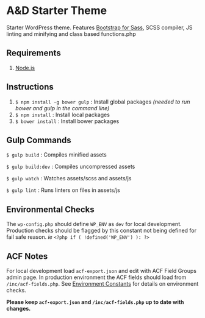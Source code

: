 # A&D Starter Theme
Starter WordPress theme. Features [Bootstrap for Sass](https://github.com/twbs/bootstrap-sass), SCSS compiler, JS linting and minifying and class based functions.php

## Requirements
1. [Node.js](https://github.com/ackmann-dickenson/ad-wp-starter-theme/wiki/Install-Node.js)

## Instructions
1. `$ npm install -g bower gulp` : Install global packages _(needed to run bower and gulp in the command line)_
2. `$ npm install` : Install local packages
3. `$ bower install` :  Install bower packages

## Gulp Commands
`$ gulp build` : Compiles minified assets

`$ gulp build:dev` : Compiles uncompressed assets

`$ gulp watch` : Watches assets/scss and assets/js

`$ gulp lint` : Runs linters on files in assets/js

## Environmental Checks
The `wp-config.php` should define `WP_ENV` as `dev` for local development. Production checks should be flagged by this constant not being defined for fail safe reason. *ie* `<?php if ( !defined('WP_ENV') ): ?>`

## ACF Notes

For local development load `acf-export.json` and edit with ACF Field Groups admin page. In production environment the ACF fields should load from `/inc/acf-fields.php`. See [Environment Constants](#environmental-constants) for details on environment checks.

**Please keep `acf-export.json` and `/inc/acf-fields.php` up to date with changes.**